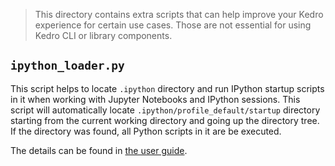 > This directory contains extra scripts that can help improve your Kedro experience for certain use cases. Those are not essential for using Kedro CLI or library components.


## `ipython_loader.py`

This script helps to locate `.ipython` directory and run IPython startup scripts in it when working with Jupyter Notebooks and IPython sessions. This script will automatically locate `.ipython/profile_default/startup` directory starting from the current working directory and going up the directory tree. If the directory was found, all Python scripts in it are be executed.

The details can be found in [the user guide](https://kedro.readthedocs.io/en/stable/04_user_guide/11_ipython.html#ipython-loader).
